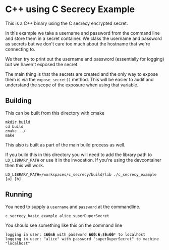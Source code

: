# C++ using C Secrecy Example

This is a C++ binary using the C secrecy encrypted secret.

In this example we take a username and password from the command line and store them in a secret container. We class the username and password as secrets but we don't care too much about the hostname that we're connecting to.

We then try to print out the username and password (essentially for logging) but we haven't exposed the secret.

The main thing is that the secrets are created and the only way to expose them is via the `expose_secret()` method. This will be easier to audit and understand the scope of the exposure when using that variable.

## Building 

This can be built from this directory with cmake

```
mkdir build
cd build
cmake ../
make
```

This also is built as part of the main build process as well.

If you build this in this directory you will need to add the library path to `LD_LIBRARY_PATH` or use it in the invocation. If you're using the devcontainer then this will work.

```
LD_LIBRARY_PATH=/workspaces/c_secrecy/build/lib ./c_secrecy_example [a] [b]
```

## Running

You need to supply a `username` and `password` at the commandline.

```
c_secrecy_basic_example alice superDuperSecret
```

You should see something like this on the command line

```
logging in user: 1��&� with password ���:�;$�x��* to localhost
logging in user: "alice" with password "superDuperSecret" to machine "localhost"
```